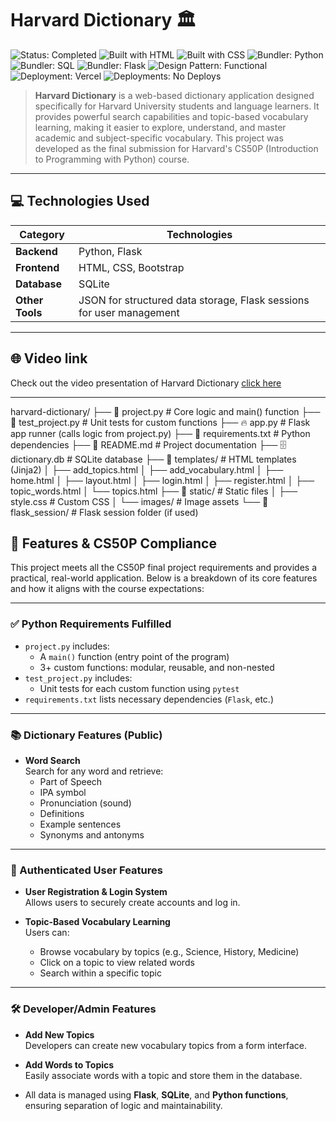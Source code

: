 # Harvard Dictionary 🏛️

![Status: Completed](https://img.shields.io/badge/Status-Completed-green)
![Built with HTML](https://img.shields.io/badge/Built%20with-HTML-red)
![Built with CSS](https://img.shields.io/badge/Built%20with-CSS-blue)
![Bundler: Python](https://img.shields.io/badge/Bundler-python-white)
![Bundler: SQL](https://img.shields.io/badge/Bundler-SQL-black)
![Bundler: Flask](https://img.shields.io/badge/Bundler-Flask-magenta)
![Design Pattern: Functional](https://img.shields.io/badge/Design%20Pattern-Functional-blue)
![Deployment: Vercel](https://img.shields.io/badge/Deployment-Versal-lightgrey)
![Deployments: No Deploys](https://img.shields.io/badge/Deployments-No%20Deploys-lightgrey)

> **Harvard Dictionary** is a web-based dictionary application designed specifically for Harvard University students and language learners. It provides powerful search capabilities and topic-based vocabulary learning, making it easier to explore, understand, and master academic and subject-specific vocabulary. This project was developed as the final submission for Harvard's CS50P (Introduction to Programming with Python) course.

--- 
## 💻 Technologies Used

| **Category**     | **Technologies**                                     |
|-------------------|-----------------------------------------------------|
| **Backend**      | Python, Flask                                       |
| **Frontend**     | HTML, CSS, Bootstrap                    |
| **Database**     | SQLite                                             |
| **Other Tools**  | JSON for structured data storage, Flask sessions for user management |

--- 
## 🌐 Video link
Check out the video presentation of Harvard Dictionary [click here](i_add_later)

---

harvard-dictionary/
├── 🐍 project.py              # Core logic and main() function
├── 🧪 test_project.py         # Unit tests for custom functions
├── 🔥 app.py                 # Flask app runner (calls logic from project.py)
├── 📄 requirements.txt        # Python dependencies
├── 📄 README.md               # Project documentation
├── 🗄️ dictionary.db           # SQLite database
├── 📁 templates/              # HTML templates (Jinja2)
│   ├── add_topics.html
│   ├── add_vocabulary.html
│   ├── home.html
│   ├── layout.html
│   ├── login.html
│   ├── register.html
│   ├── topic_words.html
│   └── topics.html
├── 🎨 static/                 # Static files
│   ├── style.css             # Custom CSS
│   └── images/               # Image assets
└── 🧠 flask_session/          # Flask session folder (if used)


## 🚀 Features & CS50P Compliance

This project meets all the CS50P final project requirements and provides a practical, real-world application. Below is a breakdown of its core features and how it aligns with the course expectations:

--- 

### ✅ Python Requirements Fulfilled

- `project.py` includes:
  - A `main()` function (entry point of the program)
  - 3+ custom functions: modular, reusable, and non-nested
- `test_project.py` includes:
  - Unit tests for each custom function using `pytest`
- `requirements.txt` lists necessary dependencies (`Flask`, etc.)

--- 

### 📚 Dictionary Features (Public)

- **Word Search**  
  Search for any word and retrieve:
  - Part of Speech
  - IPA symbol
  - Pronunciation (sound)
  - Definitions
  - Example sentences
  - Synonyms and antonyms
 
 --- 

### 🔐 Authenticated User Features

- **User Registration & Login System**  
  Allows users to securely create accounts and log in.

- **Topic-Based Vocabulary Learning**  
  Users can:
  - Browse vocabulary by topics (e.g., Science, History, Medicine)
  - Click on a topic to view related words
  - Search within a specific topic

--- 

### 🛠 Developer/Admin Features

- **Add New Topics**  
  Developers can create new vocabulary topics from a form interface.

- **Add Words to Topics**  
  Easily associate words with a topic and store them in the database.

- All data is managed using **Flask**, **SQLite**, and **Python functions**, ensuring separation of logic and maintainability.


